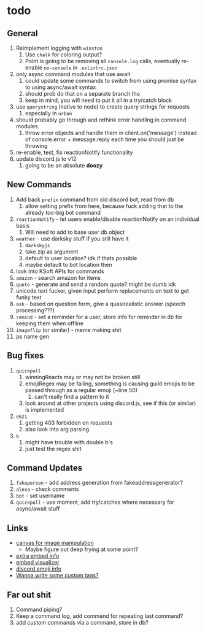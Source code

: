 # todo

## General

1. Reimplement logging with `winston`
   1. Use `chalk` for coloring output?
   2. Point is going to be removing all `console.log` calls, eventually re-enable `no-console` in `.eslintrc.json`
2. only async command modules that use await
   1. could update some commands to switch from using promise syntax to using async/await syntax
   2. should prob do that on a separate branch tho
   3. keep in mind, you will need to put it all in a try/catch block
3. use `querystring` (native to node) to create query strings for requests
   1. especially in `urban`
4. should probably go through and rethink error handling in command modules
   1. throw error objects and handle them in client.on('message') instead of console.error + message.reply each time you should just be throwing
5. re-enable, test, fix reactionNotify functionality
6. update discord.js to v12
   1. going to be an absolute **doozy**

## New Commands

1. Add back `prefix` command from old discord bot, read from db
   1. allow setting prefix from here, because fuck adding that to the already too-big bot command
2. `reactionNotify` - let users enable/disable reactionNotify on an individual basis
   1. Will need to add to base user db object
3. `weather` - use darksky stuff if you still have it
   1. `darkskyjs`
   2. take zip as argument
   3. default to user location? idk if thats possible
   4. maybe default to bot location then
4. look into KSoft APIs for commands
5. `amazon` - search amazon for items
6. `quote` - generate and send a random quote? might be dumb idk
7. unicode text fucker, given input perform replacements on text to get funky text
8. `ask` - based on question form, give a quasirealistic answer (speech processing???)
9. `remind` - set a reminder for a user, store info for reminder in db for keeping them when offline
10. `imageflip` (or similar) - meme making shit
11. ps name gen

## Bug fixes

1. `quickpoll`
   1. winningReacts may or may not be broken still
   2. emojiRegex may be failing, something is causing guild emojis to be passed through as a regular emoji (~line 50)
      1. can't really find a pattern to it
   3. look around at other projects using discord.js, see if this (or similar) is implemented
2. `e621`
   1. getting 403 forbidden on requests
   2. also look into arg parsing
3. `b`
   1. might have trouble with double b's
   2. just test the regex shit

## Command Updates

1. `fakeperson` - add address generation from fakeaddressgenerator?
2. `alexa` - check comments
3. `bot` - set username
4. `quickpoll` - use moment, add try/catches where necessary for async/await stuff

## Links

- [canvas for image manipulation](https://discordjs.guide/popular-topics/canvas.html#setting-up-canvas)
  - Maybe figure out deep frying at some point?
- [extra embed info](https://discordjs.guide/popular-topics/embeds.html#embed-preview)
- [embed visualizer](https://leovoel.github.io/embed-visualizer/)
- [discord emoji info](https://github.com/AnIdiotsGuide/discordjs-bot-guide/blob/master/coding-guides/using-emojis.md)
- [Wanna write some custom tags?](https://developer.mozilla.org/en-US/docs/Web/JavaScript/Reference/Template_literals#Tagged_templates)

## Far out shit

1. Command piping?
2. Keep a command log, add command for repeating last command?
3. add custom commands via a command, store in db?
